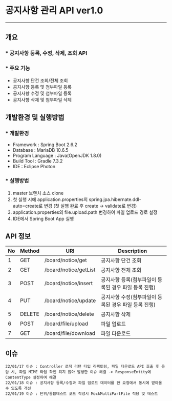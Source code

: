 # 공지사항 관리 API ver1.0
---

## 개요
### * 공지사항 등록, 수정, 삭제, 조회 API
### * 주요 기능
* 공지사항 단건 조회/전체 조회
* 공지사항 등록 및 첨부파일 등록
* 공지사항 수정 및 첨부파일 등록
* 공지사항 삭제 및 첨부파일 삭제

## 개발환경 및 실행방법
### * 개발환경
* Framework : Spring Boot 2.6.2
* Database : MariaDB 10.6.5
* Program Language : Java(OpenJDK 1.8.0)
* Build Tool : Gradle 7.3.2
* IDE : Eclipse Photon

### * 실행방법
1. master 브랜치 소스 clone
2. 첫 실행 시에 application.properties의 spring.jpa.hibernate.ddl-auto=create로 변경
(첫 실행 완료 후 create -> validate로 변경)
3. application.properties의 file.upload.path 변경하여 파일 업로드 경로 설정
3. IDE에서 Spring Boot App 실행

## API 정보
No|Method|URI|Description
---|---|---|---|
1|GET|/board/notice/get|공지사항 단건 조회
2|GET|/board/notice/getList|공지사항 전체 조회
3|POST|/board/notice/insert|공지사항 등록(첨부파일이 등록된 경우 파일 등록 진행)
4|PUT|/board/notice/update|공지사항 수정(첨부파일이 등록된 경우 파일 등록 진행)
5|DELETE|/board/notice/delete|공지사항 삭제
6|POST|/board/file/upload|파일 업로드
7|GET|/board/file/download|파일 다운로드


## 이슈
```
22/01/17 이슈 : Controller 로직 리턴 타입 리팩토링, 파일 다운로드 API 호출 후 응답 시, 파일 MIME 타입 확인 되지 않아 발생한 이슈 해결 -> ResponseEntity에 ContentType 설정하여 해결
22/01/18 이슈 : 공지사항 등록/수정과 파일 업로드 데이터를 한 요청에서 동시에 받아올 수 있도록 개선
22/01/19 이슈 : 단위/통합테스트 코드 작성시 MockMultiPartFile 적용 및 테스트
```

